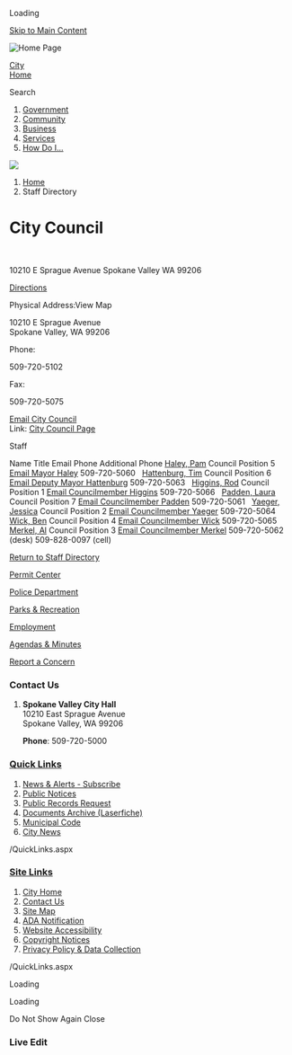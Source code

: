 Loading

[Skip to Main Content](https://www.spokanevalleywa.gov/Directory.aspx?DID=8%2F)

![Home Page](https://www.spokanevalleywa.gov/ImageRepository/Document?documentID=66)

[City  
Home](https://www.spokanevalleywa.gov)

Search

1. [Government](https://www.spokanevalleywa.gov/27/Government)
2. [Community](https://www.spokanevalleywa.gov/31/Community)
3. [Business](https://www.spokanevalleywa.gov/101/Business)
4. [Services](https://www.spokanevalleywa.gov/149/Services)
5. [How Do I...](https://www.spokanevalleywa.gov/9/How-Do-I)

<!--THE END-->

![](https://www.spokanevalleywa.gov/ImageRepository/Document?documentID=65)

1. [Home](https://www.spokanevalleywa.gov)
2. Staff Directory

# City Council

 

10210 E Sprague Avenue Spokane Valley WA 99206

[Directions](https://www.google.com/maps/place/10210+E+Sprague+Avenue+Spokane+Valley+WA+99206)

Physical Address:View Map

10210 E Sprague Avenue  
Spokane Valley, WA 99206

Phone:

509-720-5102

Fax:

509-720-5075

[Email City Council](mailto:CityCouncil@SpokaneValleyWA.gov)  
Link: [City Council Page](https://www.spokanevalleywa.gov/193)

Staff

Name Title Email Phone Additional Phone [Haley, Pam](https://www.spokanevalleywa.gov/directory.aspx?EID=21) Council Position 5 [Email Mayor Haley](mailto:phaley@SpokaneValleyWA.gov) 509-720-5060   [Hattenburg, Tim](https://www.spokanevalleywa.gov/directory.aspx?EID=22) Council Position 6 [Email Deputy Mayor Hattenburg](mailto:thattenburg@SpokaneValleyWA.gov) 509-720-5063   [Higgins, Rod](https://www.spokanevalleywa.gov/directory.aspx?EID=17) Council Position 1 [Email Councilmember Higgins](mailto:rhiggins@SpokaneValleyWA.gov) 509-720-5066   [Padden, Laura](https://www.spokanevalleywa.gov/directory.aspx?EID=23) Council Position 7 [Email Councilmember Padden](mailto:lpadden@SpokaneValleyWA.gov) 509-720-5061   [Yaeger, Jessica](https://www.spokanevalleywa.gov/directory.aspx?EID=18) Council Position 2 [Email Councilmember Yaeger](mailto:jyaeger@SpokaneValleyWA.gov) 509-720-5064   [Wick, Ben](https://www.spokanevalleywa.gov/directory.aspx?EID=20) Council Position 4 [Email Councilmember Wick](mailto:bwick@SpokaneValleyWA.gov) 509-720-5065   [Merkel, Al](https://www.spokanevalleywa.gov/directory.aspx?EID=19) Council Position 3 [Email Councilmember Merkel](mailto:amerkel@SpokaneValleyWA.gov) 509-720-5062 (desk) 509-828-0097 (cell)

[Return to Staff Directory](https://www.spokanevalleywa.gov/Directory.aspx)

[Permit Center](https://www.spokanevalleywa.gov/180/Permit-Center)

[Police Department](https://www.spokanevalleywa.gov/169/Police)

[Parks &amp; Recreation](https://www.spokanevalleywa.gov/163/Parks-Recreation)

[Employment](https://www.spokanevalleywa.gov/411)

[Agendas &amp; Minutes](https://www.spokanevalleywa.gov/129/Agendas-Minutes)

[Report a Concern](https://www.spokanevalleywa.gov/443/SVexpress---Report-a-Concern)

### Contact Us

1. **Spokane Valley City Hall**  
   10210 East Sprague Avenue  
   Spokane Valley, WA 99206
   
   **Phone**: 509-720-5000

### [Quick Links](https://www.spokanevalleywa.gov/QuickLinks.aspx?CID=15)

1. [News &amp; Alerts - Subscribe](https://public.govdelivery.com/accounts/WASPOKANEVALLEY/subscriber/new?qsp=CODE_RED)
2. [Public Notices](https://www.spokanevalleywa.gov/359/2154/Public-Notices)
3. [Public Records Request](https://spokanevalleywa.gov/691/Public-Records)
4. [Documents Archive (Laserfiche)](https://laserfiche.spokanevalley.org/WebLink/Browse.aspx?dbid=0&repo=SpokaneValley)
5. [Municipal Code](https://www.codepublishing.com/WA/SpokaneValley)
6. [City News](https://www.spokanevalleywa.gov/CivicAlerts.aspx?CID=1)

/QuickLinks.aspx

### [Site Links](https://www.spokanevalleywa.gov/QuickLinks.aspx?CID=16)

1. [City Home](https://www.spokanevalleywa.gov)
2. [Contact Us](https://www.spokanevalleywa.gov/directory.aspx)
3. [Site Map](https://www.spokanevalleywa.gov/sitemap)
4. [ADA Notification](https://www.spokanevalleywa.gov/207/Americans-with-Disabilities-Act-Notice)
5. [Website Accessibility](https://www.spokanevalleywa.gov/accessibility)
6. [Copyright Notices](https://www.spokanevalleywa.gov/copyright)
7. [Privacy Policy &amp; Data Collection](https://www.spokanevalleywa.gov/privacy)

/QuickLinks.aspx

Loading

Loading

Do Not Show Again Close

### Live Edit